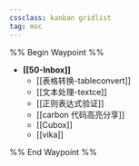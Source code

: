 ```yaml
---
cssclass: kanban gridlist
tag: moc
--- 
```

%% Begin Waypoint %%
- **[[50-Inbox]]**
	- [[表格转换-tableconvert]]
	- [[文本处理-textce]]
	- [[正则表达式验证]]
	- [[carbon 代码高亮分享]]
	- [[Cubox]]
	- [[vika]]

%% End Waypoint %%
